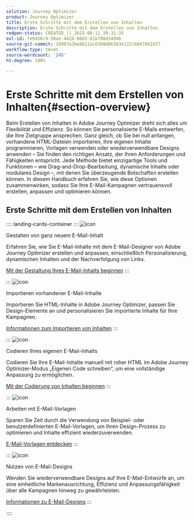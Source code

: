 ```yaml
---
solution: Journey Optimizer
product: Journey Optimizer
title: Erste Schritte mit dem Erstellen von Inhalten
description: Erste Schritte mit dem Erstellen von Inhalten
redpen-status: CREATED_||_2025-08-11_20-31-35
exl-id: fe9456c9-50ae-442d-80d3-81b708d3494b
source-git-commit: 2b907a3be8b11ac6308d0b563e122c88478d1d37
workflow-type: tm+mt
source-wordcount: '245'
ht-degree: 100%

---
```


# Erste Schritte mit dem Erstellen von Inhalten{#section-overview}

Beim Erstellen von Inhalten in Adobe Journey Optimizer dreht sich alles um Flexibilität und Effizienz. So können Sie personalisierte E-Mails entwerfen, die Ihre Zielgruppe ansprechen. Ganz gleich, ob Sie bei null anfangen, vorhandene HTML-Dateien importieren, Ihre eigenen Inhalte programmieren, Vorlagen verwenden oder wiederverwendbare Designs anwenden – Sie finden den richtigen Ansatz, der Ihren Anforderungen und Fähigkeiten entspricht. Jede Methode bietet einzigartige Tools und Funktionen – wie Drag-and-Drop-Bearbeitung, dynamische Inhalte oder modulares Design –, mit denen Sie überzeugende Botschaften erstellen können. In diesem Handbuch erfahren Sie, wie diese Optionen zusammenwirken, sodass Sie Ihre E-Mail-Kampagnen vertrauensvoll erstellen, anpassen und optimieren können.

## Erste Schritte mit dem Erstellen von Inhalten

:::: landing-cards-container
:::
![icon](https://cdn.experienceleague.adobe.com/icons/circle-play.svg)

Gestalten von ganz neuem E-Mail-Inhalt

Erfahren Sie, wie Sie E-Mail-Inhalte mit dem E-Mail-Designer von Adobe Journey Optimizer erstellen und anpassen, einschließlich Personalisierung, dynamischen Inhalten und der Nachverfolgung von Links.

[Mit der Gestaltung Ihres E-Mail-Inhalts beginnen](../using/email/content-from-scratch.md)
:::

:::
![icon](https://cdn.experienceleague.adobe.com/icons/list-check.svg)

Importieren vorhandener E-Mail-Inhalte

Importieren Sie HTML-Inhalte in Adobe Journey Optimizer, passen Sie Design-Elemente an und personalisieren Sie importierte Inhalte für Ihre Kampagnen.

[Informationen zum Importieren von Inhalten](../using/email/existing-content.md)
:::

:::
![icon](https://cdn.experienceleague.adobe.com/icons/code-branch.svg)

Codieren Ihres eigenen E-Mail-Inhalts

Codieren Sie Ihre E-Mail-Inhalte manuell mit roher HTML im Adobe Journey Optimizer-Modus „Eigenen Code schreiben“, um eine vollständige Anpassung zu ermöglichen.

[Mit der Codierung von Inhalten beginnen](../using/email/code-content.md)
:::

:::
![icon](https://cdn.experienceleague.adobe.com/icons/puzzle-piece.svg)

Arbeiten mit E-Mail-Vorlagen

Sparen Sie Zeit durch die Verwendung von Beispiel- oder benutzerdefinierten E-Mail-Vorlagen, um Ihren Design-Prozess zu optimieren und Inhalte effizient wiederzuverwenden.

[E-Mail-Vorlagen entdecken](../using/email/use-email-templates.md)
:::

:::
![icon](https://cdn.experienceleague.adobe.com/icons/gear.svg)

Nutzen von E-Mail-Designs

Wenden Sie wiederverwendbare Designs auf Ihre E-Mail-Entwürfe an, um eine einheitliche Markenausrichtung, Effizienz und Anpassungsfähigkeit über alle Kampagnen hinweg zu gewährleisten.

[Informationen zu E-Mail-Designs](../using/email/apply-email-themes.md)
:::

::::
